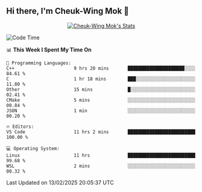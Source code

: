 ## Hi there, I'm Cheuk-Wing Mok 👋

<!--
**mozro0327/mozro0327** is a ✨ _special_ ✨ repository because its `README.md` (this file) appears on your GitHub profile.

Here are some ideas to get you started:

- 🔭 I’m currently working on ...
- 🌱 I’m currently learning ...
- 👯 I’m looking to collaborate on ...
- 🤔 I’m looking for help with ...
- 💬 Ask me about ...
- 📫 How to reach me: ...
- 😄 Pronouns: ...
- ⚡ Fun fact: ...
-->

<p align="center">
  <a href="https://github.com/mozro0327" class="rich-diff-level-one">
    <img src="https://github-readme-stats.vercel.app/api?username=mozro0327&title_color=333&text_color=777" alt="Cheuk-Wing Mok's Stats" >
    <!-- &hide=issues
    <img src="https://github-readme-stats.vercel.app/api?username=mozro0327&hide=issues&title_color=333&text_color=777" alt="Cheuk-Wing Mok's Stats" >
    -->
  </a>
</p>

<!--START_SECTION:waka-->
![Code Time](http://img.shields.io/badge/Code%20Time-3%2C209%20hrs%2032%20mins-blue)

📊 **This Week I Spent My Time On** 

```text
💬 Programming Languages: 
C++                      9 hrs 20 mins       █████████████████████░░░░   84.61 % 
C                        1 hr 18 mins        ███░░░░░░░░░░░░░░░░░░░░░░   11.80 % 
Other                    15 mins             █░░░░░░░░░░░░░░░░░░░░░░░░   02.41 % 
CMake                    5 mins              ░░░░░░░░░░░░░░░░░░░░░░░░░   00.84 % 
JSON                     1 min               ░░░░░░░░░░░░░░░░░░░░░░░░░   00.20 % 

🔥 Editors: 
VS Code                  11 hrs 2 mins       █████████████████████████   100.00 % 

💻 Operating System: 
Linux                    11 hrs              █████████████████████████   99.68 % 
WSL                      2 mins              ░░░░░░░░░░░░░░░░░░░░░░░░░   00.32 % 
```


 Last Updated on 13/02/2025 20:05:37 UTC
<!--END_SECTION:waka-->

